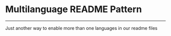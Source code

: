 # Multilanguage README Pattern
---

Just another way to enable more than one languages in our readme files
